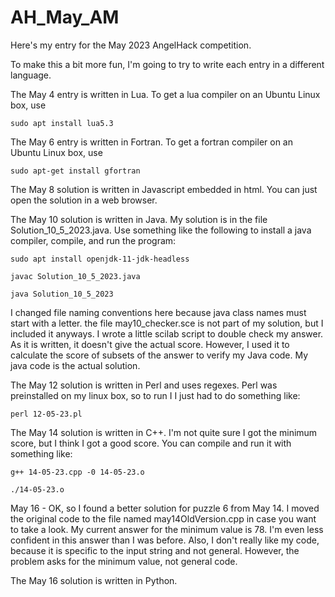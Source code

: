 # AH_May_AM
Here's my entry for the May 2023 AngelHack competition.

To make this a bit more fun, I'm going to try to write each entry in a different language.

The May 4 entry is written in Lua.
To get a lua compiler on an Ubuntu Linux box, use 

	sudo apt install lua5.3

The May 6 entry is written in Fortran.
To get a fortran compiler on an Ubuntu Linux box, use

	sudo apt-get install gfortran

The May 8 solution is written in Javascript embedded in html. 
You can just open the solution in a web browser.

The May 10 solution is written in Java. My solution is in the file Solution_10_5_2023.java.
Use something like the following to install a java compiler, compile,  and run the program:

	sudo apt install openjdk-11-jdk-headless

	javac Solution_10_5_2023.java

	java Solution_10_5_2023

I changed file naming conventions here because java class names must start with a letter.
the file may10_checker.sce is not part of my solution, but I included it anyways. I
wrote a little scilab script to double check my answer. As it is written, it doesn't 
give the actual score. However, I used it to calculate the score of subsets of the answer
to verify my Java code. My java code is the actual solution. 

The May 12 solution is written in Perl and uses regexes. Perl was preinstalled on my linux box, so to run I I just had to do something like:

	perl 12-05-23.pl

The May 14 solution is written in C++. I'm not quite sure I got the minimum score, but I think I got a good score. You can compile and run it with something like:

	g++ 14-05-23.cpp -0 14-05-23.o

	./14-05-23.o
	 

May 16 - OK, so I found a better solution for puzzle 6 from May 14. I moved the original code to the file named may14OldVersion.cpp in case you want to take a look. My current answer for the minimum value is 78. I'm even less confident in this answer than I was before. Also, I don't really like my code, because it is specific to the input string and not general. However, the problem asks for the minimum value, not general code.

The May 16 solution is written in Python. 
